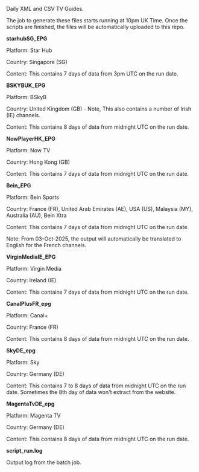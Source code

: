 Daily XML and CSV TV Guides. 

The job to generate these files starts running at 10pm UK Time. Once the scripts are finished, the files will be automatically uploaded to this repo.

**starhubSG_EPG**

Platform: Star Hub

Country: Singapore (SG)

Content: This contains 7 days of data from 3pm UTC on the run date.

**BSKYBUK_EPG**

Platform: BSkyB

Country: United Kingdom (GB) - Note, This also contains a number of Irish (IE) channels.

Content: This contains 8 days of data from midnight UTC on the run date.

**NowPlayerHK_EPG**

Platform: Now TV

Country: Hong Kong (GB)

Content: This contains 7 days of data from midnight UTC on the run date.

**Bein_EPG**

Platform: Bein Sports

Country: France (FR), United Arab Emirates (AE), USA (US), Malaysia (MY), Australia (AU), Bein Xtra

Content: This contains 7 days of data from midnight UTC on the run date.

Note: From 03-Oct-2025, the output will automatically be translated to English for the French channels.

**VirginMediaIE_EPG**

Platform: Virgin Media

Country: Ireland (IE)

Content: This contains 7 days of data from midnight UTC on the run date.

**CanalPlusFR_epg**

Platform: Canal+

Country: France (FR)

Content: This contains 8 days of data from midnight UTC on the run date.

**SkyDE_epg**

Platform: Sky

Country: Germany (DE)

Content: This contains 7 to 8 days of data from midnight UTC on the run date. Sometimes the 8th day of data won't extract from the website.

**MagentaTvDE_epg**

Platform: Magenta TV

Country: Germany (DE)

Content: This contains 8 days of data from midnight UTC on the run date.

**script_run.log**

Output log from the batch job.
